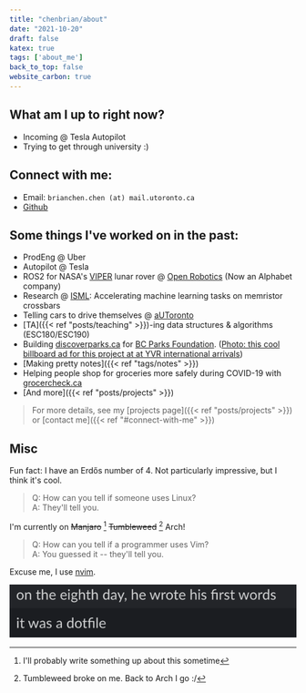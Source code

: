 ```yaml
---
title: "chenbrian/about"
date: "2021-10-20"
draft: false
katex: true
tags: ['about_me']
back_to_top: false
website_carbon: true
---
```



## What am I up to right now?
- Incoming @ Tesla Autopilot
- Trying to get through university :)


##  Connect with me:

- Email: `brianchen.chen (at) mail.utoronto.ca`
- [Github](https://github.com/ihasdapie)


## Some things I've worked on in the past:
- ProdEng @ Uber
- Autopilot @ Tesla
- ROS2 for NASA's [VIPER](https://www.nasa.gov/viper) lunar rover @ [Open Robotics](https://openrobotics.org/) (Now an Alphabet company)
- Research @ [ISML](https://www.eecg.utoronto.ca/~roman/): Accelerating machine learning tasks on memristor crossbars
- Telling cars to drive themselves @ [aUToronto](https://www.autodrive.utoronto.ca/)
- [TA]({{< ref "posts/teaching" >}})-ing data structures & algorithms (ESC180/ESC190)
- Building [discoverparks.ca](discoverparks.ca) for [BC Parks Foundation](https://bcparksfoundation.ca/).  ([Photo: this cool billboard ad for this project at at YVR international arrivals](./bcpf_dp_ad.jpg))
- [Making pretty notes]({{< ref "tags/notes" >}})
- Helping people shop for groceries more safely during COVID-19 with [grocercheck.ca](https://grocercheck.ca/)
- [And more]({{< ref "posts/projects" >}})

> For more details, see my [projects page]({{< ref "posts/projects" >}}) or [contact me]({{< ref "#connect-with-me" >}})


<!--
## Resume
{{< pdf src= "../resume.pdf" >}}

<details>
  <summary>View as image</summary>
  <img src="{{<baseurl>}}/resume.png" alt="Resume" style="width:100%">
</details> 

If the PDF preview doesn't work for you, you may download it instead by clicking on [this link]({{<baseurl>}}/resume.pdf). -->


## Misc

Fun fact: I have an Erdős number of 4. Not particularly impressive, but I think it's cool.

> Q: How can you tell if someone uses Linux?  
> A: They'll tell you.

I'm currently on ~~Manjaro~~  [^1] ~~Tumbleweed~~ [^2] Arch!

[^1]: I'll probably write something up about this sometime
[^2]: Tumbleweed broke on me. Back to Arch I go :/


> Q: How can you tell if a programmer uses Vim?  
> A: You guessed it -- they'll tell you.

Excuse me, I use [nvim](https://github.com/ihasdapie/dotfiles).

![eighth_day_dotfile](img/eighth_day_dotfile.png)


